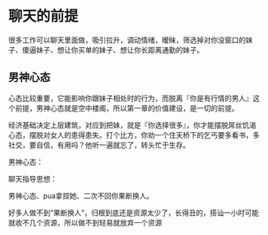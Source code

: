 # 聊天的前提

很多工作可以聊天里面做，吸引拉升，调动情绪，暧昧，筛选掉对你没窗口的妹子、傻逼妹子、想让你买单的妹子、想让你长距离通勤的妹子。       

## 男神心态

心态比较重要，它能影响你跟妹子相处时的行为，而脱离『你是有行情的男人』这个前提，男神心态就是空中楼阁，所以第一章的价值建设，是一切的前提。

经济基础决定上层建筑，对应到把妹，就是『你选择很多』，你才能摆脱屌丝饥渴心态，摆脱对女人的患得患失。打个比方，你劝一个住天桥下的乞丐要多看书，多社交，要自信，有用吗？他听一遍就忘了，转头忙于生存。

男神心态： 

聊天指导思想：

男神心态、pua拿捏她、二次不回你果断换人。

好多人做不到“果断换人”，归根到底还是资源太少了，长得丑的，搭讪一小时可能就收不几个资源，所以做不到轻易就放弃一个资源
